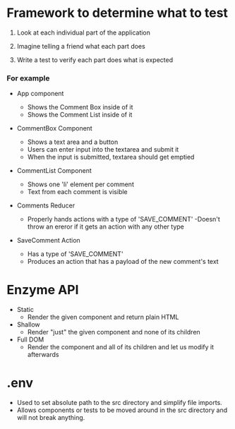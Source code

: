 # Framework to determine what to test

1. Look at each individual part of the application

2. Imagine telling a friend what each part does

3. Write a test to verify each part does what is expected

### For example

* App component
  - Shows the Comment Box inside of it
  - Shows the Comment List inside of it

* CommentBox Component
  - Shows a text area and a button
  - Users can enter input into the textarea and submit it
  - When the input is submitted, textarea should get emptied

* CommentList Component
  - Shows one 'li' element per comment
  - Text from each comment is visible

* Comments Reducer
  - Properly hands actions with a type of 'SAVE_COMMENT'
  -Doesn't throw an ereror if it gets an action with any other type

* SaveComment Action
  - Has a type of 'SAVE_COMMENT'
  - Produces an action that has a payload of the new comment's text

# Enzyme API

* Static
  - Render the given component and return plain HTML
* Shallow
  - Render "just" the given component and none of its children
* Full DOM
  - Render the component and all of its children and let us modify it afterwards

# .env

* Used to set absolute path to the src directory and simplify file imports.
* Allows components or tests to be moved around in the src directory and will not break anything.